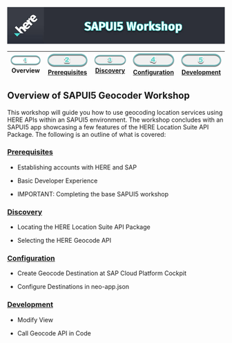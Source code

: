 <img src="./workshop_sapui5.jpg" width="890" />

| ![Overview](../../images/01.png)<br>Overview | [![Prerequisites](../../images/02_off.png)<br>Prerequisites](./02.md) | [![Discovery](../../images/03_off.png)<br>Discovery](./03.md) | [![Configuration](../../images/04_off.png)<br>Configuration](./04.md) | [![Development](../../images/05_off.png)<br>Development](./05.md)
| :---: | :---: | :---: | :---: | :---: |

## Overview of SAPUI5 Geocoder Workshop

This workshop will guide you how to use geocoding location services using HERE APIs within an SAPUI5 environment. The workshop concludes with an SAPUI5 app showcasing a few features of the HERE Location Suite API Package. The following is an outline of what is covered:

### [Prerequisites](./02.md)

* Establishing accounts with HERE and SAP 

* Basic Developer Experience

* IMPORTANT: Completing the base SAPUI5 workshop

### [Discovery](./03.md)

* Locating the HERE Location Suite API Package

* Selecting the HERE Geocode API

### [Configuration](./04.md)

* Create Geocode Destination at SAP Cloud Platform Cockpit

* Configure Destinations in neo-app.json

### [Development](./05.md)

* Modify View 

* Call Geocode API in Code
